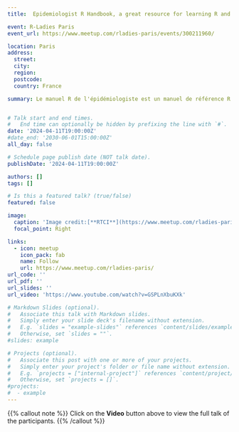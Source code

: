 ```yaml
---
title:  Epidemiologist R Handbook, a great resource for learning R and epidemiology/stats concepts

event: R-Ladies Paris
event_url: https://www.meetup.com/rladies-paris/events/300211960/

location: Paris
address:
  street: 
  city: 
  region: 
  postcode: 
  country: France

summary: Le manuel R de l'épidémiologiste est un manuel de référence R en libre accès pour les épidémiologistes appliqués et les praticiens de la santé publique, disponible en huit langues et utilisé 2,1 millions de fois par 650 000 personnes à ce jour. Il s'agit d'une ressource complète conçue pour aider à l'utilisation de R pour l'analyse, la visualisation et l'interprétation des données. Il convient aux personnes qui découvrent R, mais aussi aux utilisateurs R expérimentés, à la recherche de bonnes pratiques et d'astuces


# Talk start and end times.
#   End time can optionally be hidden by prefixing the line with `#`.
date: '2024-04-11T19:00:00Z'
#date_end: '2030-06-01T15:00:00Z'
all_day: false

# Schedule page publish date (NOT talk date).
publishDate: '2024-04-11T19:00:00Z'

authors: []
tags: []

# Is this a featured talk? (true/false)
featured: false

image:
  caption: 'Image credit:[**RTCI**](https://www.meetup.com/rladies-paris/events/300211960/)'
  focal_point: Right

links:
  - icon: meetup
    icon_pack: fab
    name: Follow
    url: https://www.meetup.com/rladies-paris/
url_code: ''
url_pdf: ''
url_slides: ''
url_video: 'https://www.youtube.com/watch?v=GSPLnXbuKXk'

# Markdown Slides (optional).
#   Associate this talk with Markdown slides.
#   Simply enter your slide deck's filename without extension.
#   E.g. `slides = "example-slides"` references `content/slides/example-slides.md`.
#   Otherwise, set `slides = ""`.
#slides: example

# Projects (optional).
#   Associate this post with one or more of your projects.
#   Simply enter your project's folder or file name without extension.
#   E.g. `projects = ["internal-project"]` references `content/project/deep-learning/index.md`.
#   Otherwise, set `projects = []`.
#projects:
#  - example
---
```


{{% callout note %}}
Click on the **Video** button above to view the full talk of the participants.
{{% /callout %}}
